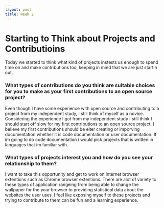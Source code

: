 ```yaml
---
layout: post
title: Week 2
---
```


# Starting to Think about Projects and Contributioins

Today we started to think what kind of projects instests us enough to spend time on and make contributions too, keeping in mind that we are just startin out. 

### What types of contributions do you think are suitable choices for you to make as your first contributions to an open source project?

Even though I have some experience with open source and contributing to a project from my independent study, i still think of myself as a novice. Considering the experience I got from my independent study I still think I should start off slow for my first contributions to an open source project. I believe my first contributions should be eiter creating or imporving documentation whether it is code documentation or user documentation. If im going to do code documentation i would pick projects that is written in languages that im familiar with.

### What types of projects interest you and how do you see your relationship to them?

I want to take this opportunity and get to work on internet browser extentions such as Chrome browser extentions. There are alot of variety to these types of application rangeing from being able to change the wallpaper for the your browser to providing statistical data about the websites the user uses. I feel like exposing myself to these projects and trying to contribute to them can be fun and a learning experience. 

